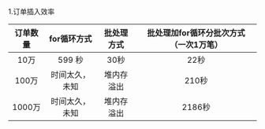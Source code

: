 1.订单插入效率

| 订单数量 |  for循环方式   | 批处理方式 | 批处理加for循环分批次方式（一次1万笔） |
| :------: | :------------: | :--------: | :------------------------------------: |
|   10万   |     599 秒     |    30秒    |                  22秒                  |
|  100万   | 时间太久，未知 | 堆内存溢出 |                 210秒                  |
|  1000万  | 时间太久，未知 | 堆内存溢出 |                 2186秒                 |

